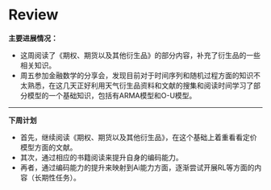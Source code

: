 # Review 
**主要进展情况：**
- 这周阅读了《期权、期货以及其他衍生品》的部分内容，补充了衍生品的一些相关知识。
- 周五参加金融数学的分享会，发现目前对于时间序列和随机过程方面的知识不太熟悉，在这几天正好利用天气衍生品资料和文献的搜集和阅读时间学习了部分模型的一个基础知识，包括有ARMA模型和O-U模型。

---

**下周计划**
- 首先，继续阅读《期权、期货以及其他衍生品》，在这个基础上着重看看定价模型方面的文献。
- 其次，通过相应的书籍阅读来提升自身的编码能力。
- 再者，通过编码能力的提升来映射到Ai能力方面，逐渐尝试开展RL等方面的内容（长期性任务）。